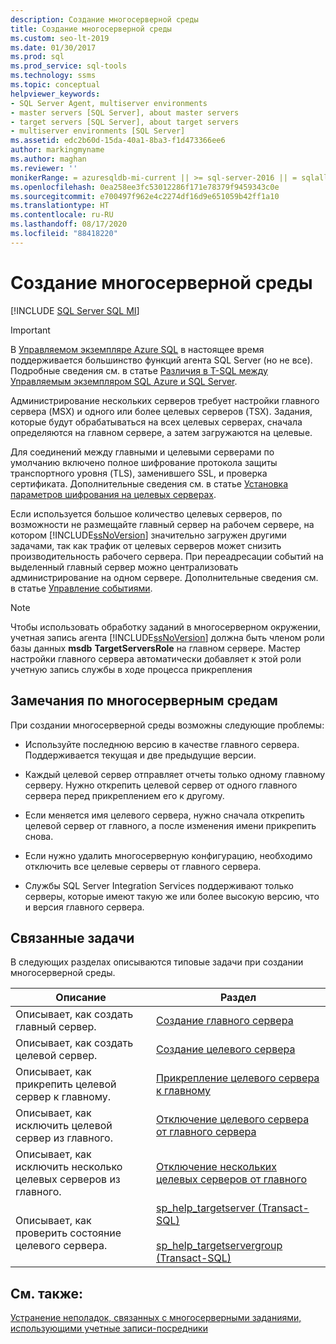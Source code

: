 ```yaml
---
description: Создание многосерверной среды
title: Создание многосерверной среды
ms.custom: seo-lt-2019
ms.date: 01/30/2017
ms.prod: sql
ms.prod_service: sql-tools
ms.technology: ssms
ms.topic: conceptual
helpviewer_keywords:
- SQL Server Agent, multiserver environments
- master servers [SQL Server], about master servers
- target servers [SQL Server], about target servers
- multiserver environments [SQL Server]
ms.assetid: edc2b60d-15da-40a1-8ba3-f1d473366ee6
author: markingmyname
ms.author: maghan
ms.reviewer: ''
monikerRange: = azuresqldb-mi-current || >= sql-server-2016 || = sqlallproducts-allversions
ms.openlocfilehash: 0ea258ee3fc53012286f171e78379f9459343c0e
ms.sourcegitcommit: e700497f962e4c2274df16d9e651059b42ff1a10
ms.translationtype: HT
ms.contentlocale: ru-RU
ms.lasthandoff: 08/17/2020
ms.locfileid: "88418220"
---
```

# <a name="create-a-multiserver-environment"></a>Создание многосерверной среды
[!INCLUDE [SQL Server SQL MI](../../includes/applies-to-version/sql-asdbmi.md)]

> [!IMPORTANT]  
> В [Управляемом экземпляре Azure SQL](https://docs.microsoft.com/azure/sql-database/sql-database-managed-instance) в настоящее время поддерживается большинство функций агента SQL Server (но не все). Подробные сведения см. в статье [Различия в T-SQL между Управляемым экземпляром SQL Azure и SQL Server](https://docs.microsoft.com/azure/sql-database/sql-database-managed-instance-transact-sql-information#sql-server-agent).

Администрирование нескольких серверов требует настройки главного сервера (MSX) и одного или более целевых серверов (TSX). Задания, которые будут обрабатываться на всех целевых серверах, сначала определяются на главном сервере, а затем загружаются на целевые.  
  
Для соединений между главными и целевыми серверами по умолчанию включено полное шифрование протокола защиты транспортного уровня (TLS), заменившего SSL, и проверка сертификата. Дополнительные сведения см. в статье [Установка параметров шифрования на целевых серверах](../../ssms/agent/set-encryption-options-on-target-servers.md).  
  
Если используется большое количество целевых серверов, по возможности не размещайте главный сервер на рабочем сервере, на котором [!INCLUDE[ssNoVersion](../../includes/ssnoversion-md.md)] значительно загружен другими задачами, так как трафик от целевых серверов может снизить производительность рабочего сервера. При переадресации событий на выделенный главный сервер можно централизовать администрирование на одном сервере. Дополнительные сведения см. в статье [Управление событиями](../../ssms/agent/manage-events.md).  
  
> [!NOTE]  
> Чтобы использовать обработку заданий в многосерверном окружении, учетная запись агента [!INCLUDE[ssNoVersion](../../includes/ssnoversion-md.md)] должна быть членом роли базы данных **msdb** **TargetServersRole** на главном сервере. Мастер настройки главного сервера автоматически добавляет к этой роли учетную запись службы в ходе процесса прикрепления  
  
## <a name="considerations-for-multiserver-environments"></a>Замечания по многосерверным средам  
  
При создании многосерверной среды возможны следующие проблемы:  
  
-   Используйте последнюю версию в качестве главного сервера. Поддерживается текущая и две предыдущие версии.

-   Каждый целевой сервер отправляет отчеты только одному главному серверу. Нужно открепить целевой сервер от одного главного сервера перед прикреплением его к другому.  
  
-   Если меняется имя целевого сервера, нужно сначала открепить целевой сервер от главного, а после изменения имени прикрепить снова.  
  
-   Если нужно удалить многосерверную конфигурацию, необходимо отключить все целевые серверы от главного сервера.  
  
-   Службы SQL Server Integration Services поддерживают только серверы, которые имеют такую же или более высокую версию, что и версия главного сервера.  
  
## <a name="related-tasks"></a>Связанные задачи  
В следующих разделах описываются типовые задачи при создании многосерверной среды.  
  
|Описание|Раздел|  
|---------------|---------|  
|Описывает, как создать главный сервер.|[Создание главного сервера](../../ssms/agent/make-a-master-server.md)|  
|Описывает, как создать целевой сервер.|[Создание целевого сервера](../../ssms/agent/make-a-target-server.md)|  
|Описывает, как прикрепить целевой сервер к главному.|[Прикрепление целевого сервера к главному](../../ssms/agent/enlist-a-target-server-to-a-master-server.md)|  
|Описывает, как исключить целевой сервер из главного.|[Отключение целевого сервера от главного сервера](../../ssms/agent/defect-a-target-server-from-a-master-server.md)|  
|Описывает, как исключить несколько целевых серверов из главного.|[Отключение нескольких целевых серверов от главного](../../ssms/agent/defect-multiple-target-servers-from-a-master-server.md)|  
|Описывает, как проверить состояние целевого сервера.|[sp_help_targetserver (Transact-SQL)](https://msdn.microsoft.com/f841d3bd-901a-4980-ad0b-1c6eeba3f717)<br /><br />[sp_help_targetservergroup (Transact-SQL)](https://msdn.microsoft.com/ec3a4a68-b591-431c-9518-053ede522d0c)|  
  
## <a name="see-also"></a>См. также:  
[Устранение неполадок, связанных с многосерверными заданиями, использующими учетные записи-посредники](../../ssms/agent/troubleshoot-multiserver-jobs-that-use-proxies.md)  
  
